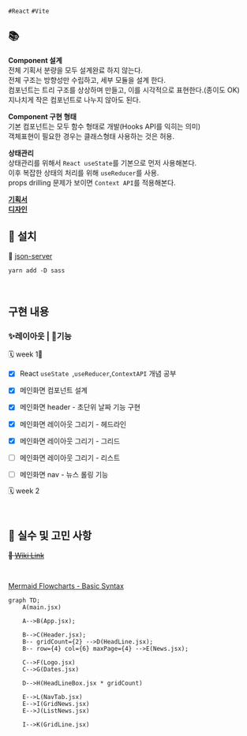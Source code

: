 `#React` `#Vite`

## 📚

<b>Component 설계</b>  
전체 기획서 분량을 모두 설계완료 하지 않는다.  
전체 구조는 방향성만 수립하고, 세부 모듈을 설계 한다.  
컴포넌트는 트리 구조를 상상하며 만들고, 이를 시각적으로 표현한다.(종이도 OK)  
지나치게 작은 컴포넌트로 나누지 않아도 된다.

<b>Component 구현 형태</b>  
기본 컴포넌트는 모두 함수 형태로 개발(Hooks API를 익히는 의미)  
객체표현이 필요한 경우는 클래스형태 사용하는 것은 허용.

<b>상태관리</b>  
상태관리를 위해서 `React useState`를 기본으로 먼저 사용해본다.  
이후 복잡한 상태의 처리를 위해 `useReducer`를 사용.  
props drilling 문제가 보이면 `Context API`를 적용해본다.

[<b>기획서</b>](https://www.figma.com/file/SJHhyw3G0A4qDSWMIo9Ths/FE_%EB%89%B4%EC%8A%A4%EC%8A%A4%ED%83%A0%EB%93%9C?type=design&node-id=11101-21659&mode=design&t=imIhUhO72MDrFOb3-0)  
[<b>디자인</b>](https://www.figma.com/file/SJHhyw3G0A4qDSWMIo9Ths/FE_%EB%89%B4%EC%8A%A4%EC%8A%A4%ED%83%A0%EB%93%9C?type=design&node-id=0%3A1&mode=design&t=5onnK2AwvpPqHvY9-1)

## 🔧 설치

📓 [json-server](https://github.com/minjeongHEO/fe-newsstand/wiki/%5BNews-Stand%5D-json%E2%80%90server-%EC%84%A4%EC%B9%98,-%EC%85%8B%ED%8C%85-%F0%9F%94%A7)

`yarn add -D sass`

<br>

## 구현 내용

### ✨레이아웃 | 🔧기능

🗓 week 1📌

-   [x] React `useState `,`useReducer`,`ContextAPI` 개념 공부
-   [x] 메인화면 컴포넌트 설계
-   [x] 메인화면 header - 초단위 날짜 기능 구현
-   [x] 메인화면 레이아웃 그리기 - 헤드라인
-   [x] 메인화면 레이아웃 그리기 - 그리드

-   [ ] 메인화면 레이아웃 그리기 - 리스트
-   [ ] 메인화면 nav - 뉴스 롤링 기능

🗓 week 2

<br>

## 🤔 실수 및 고민 사항

~~📓 [Wiki Link](https://github.com/minjeongHEO/fe-newsstand/wiki/%5BNews-Stand%5D-%EC%8B%A4%EC%88%98,-%EA%B3%A0%EB%AF%BC-%EC%82%AC%ED%95%AD,-%EA%B0%9C%EB%85%90-%EC%A0%95%EB%A6%AC-%F0%9F%93%93)~~

<br>

[Mermaid Flowcharts - Basic Syntax](https://mermaid.js.org/syntax/flowchart.html)

```mermaid
graph TD;
    A(main.jsx)

    A-->B(App.jsx);

    B-->C(Header.jsx);
    B-- gridCount={2} -->D(HeadLine.jsx);
    B-- row={4} col={6} maxPage={4} -->E(News.jsx);

    C-->F(Logo.jsx)
    C-->G(Dates.jsx)

    D-->H(HeadLineBox.jsx * gridCount)

    E-->L(NavTab.jsx)
    E-->I(GridNews.jsx)
    E-->J(ListNews.jsx)

    I-->K(GridLine.jsx)


```
